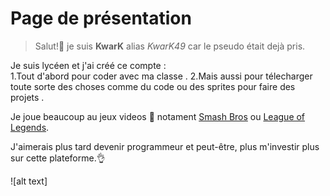  # Page de présentation
>Salut!👋 je suis **KwarK** alias *KwarK49* car le pseudo était dejà pris.

Je suis lycéen et j'ai créé ce compte :<br>
1.Tout d'abord pour coder avec ma classe .
2.Mais aussi pour télecharger toute sorte des choses comme du code ou des sprites pour faire des projets .

Je joue beaucoup au jeux videos 👾 notament [Smash Bros](https://www.smashbros.com/fr_FR/) ou [League of Legends](https://www.leagueoflegends.com/fr-fr/).

J'aimerais plus tard devenir programmeur et peut-être, plus m'investir plus sur cette plateforme.👌

![alt text]

